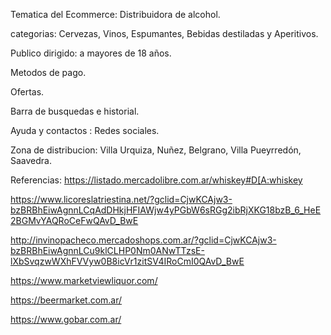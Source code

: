 Tematica del Ecommerce: Distribuidora de alcohol.

categorias: Cervezas, Vinos, Espumantes, Bebidas destiladas y Aperitivos.

Publico dirigido: a mayores de 18 años.

Metodos de pago.

Ofertas.

Barra de busquedas e historial.

Ayuda y contactos : Redes sociales.

Zona de distribucion: Villa Urquiza, Nuñez, Belgrano, Villa Pueyrredón, Saavedra.

Referencias:
https://listado.mercadolibre.com.ar/whiskey#D[A:whiskey

https://www.licoreslatriestina.net/?gclid=CjwKCAjw3-bzBRBhEiwAgnnLCqAdDHkjHFIAWjw4yPGbW6sRGg2ibRjXKG18bzB_6_HeE2BGMvYAQRoCeFwQAvD_BwE

http://invinopacheco.mercadoshops.com.ar/?gclid=CjwKCAjw3-bzBRBhEiwAgnnLCu9klCLHP0Nm0ANwTTzsE-lXbSvqzwWXhFVVyw0B8icVr1zitSV4IRoCmI0QAvD_BwE

https://www.marketviewliquor.com/

https://beermarket.com.ar/

https://www.gobar.com.ar/

